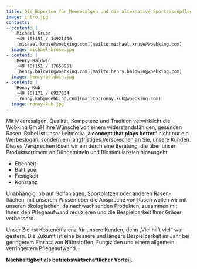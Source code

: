 ```yaml
---
title: Die Experten für Meeresalgen und die alternative Sportrasenpflege.
image: intro.jpg
contacts:
- content: |
    Michael Kruse  
    +49 (0)151 / 14921406  
    [michael.kruse@woebking.com](mailto:michael.kruse@woebking.com)
  image: michael-kruse.jpg
- content: |
    Henry Baldwin  
    +49 (0)151 / 17650951  
    [henry.baldwin@woebking.com](mailto:henry.baldwin@woebking.com)
  image: henry-baldwin.jpg
- content: |
    Ronny Kub  
    +49 (0)171 / 6927834  
    [ronny.kub@woebking.com](mailto:ronny.kub@woebking.com)
  image: ronny-kub.jpg
---
```


Mit Meeresalgen, Qualität, Kompetenz und Tradition verwirklicht die Wöbking GmbH Ihre Wünsche von einem widerstandsfähigen, gesunden Rasen. Dabei ist unser Leitmotiv **„a concept that plays better“** nicht nur ein Werbeslogan, sondern ein langfristiges Versprechen an Sie, unsere Kunden. Dieses Versprechen lösen wir ein durch eine Beratung, die über unser Produktsortiment an Düngemitteln und Biostimulanzien hinausgeht.

<ul class="c-list--highlighted">
  <li>Ebenheit</li>
  <li>Balltreue</li>
  <li>Festigkeit</li>
  <li>Konstanz</li>
</ul>

Unabhängig, ob auf Golfanlagen, Sportplätzen oder anderen Rasen- flächen, mit unserem Wissen über die Ansprüche von Rasen wollen wir mit unseren ökologischen, da nachwachsenden Produkten, zusammen mit Ihnen den Pflegeaufwand reduzieren und die Bespielbarkeit Ihrer Gräser verbessern.

Unser Ziel ist Kosteneffizienz für unsere Kunden, denn „Viel hilft viel“ war gestern. Die Zukunft ist eine bessere und längere Bespielbarkeit im Jahr bei geringerem Einsatz von Nährstoffen, Fungiziden und einem allgemein verringertem Pflegeaufwand.

**Nachhaltigkeit als betriebswirtschaftlicher Vorteil.**
